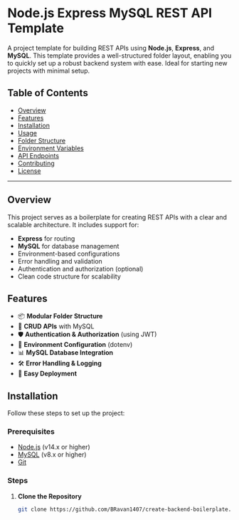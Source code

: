 # Node.js Express MySQL REST API Template

A project template for building REST APIs using **Node.js**, **Express**, and **MySQL**. This template provides a well-structured folder layout, enabling you to quickly set up a robust backend system with ease. Ideal for starting new projects with minimal setup.

## Table of Contents

- [Overview](#overview)
- [Features](#features)
- [Installation](#installation)
- [Usage](#usage)
- [Folder Structure](#folder-structure)
- [Environment Variables](#environment-variables)
- [API Endpoints](#api-endpoints)
- [Contributing](#contributing)
- [License](#license)

---

## Overview

This project serves as a boilerplate for creating REST APIs with a clear and scalable architecture. It includes support for:

- **Express** for routing
- **MySQL** for database management
- Environment-based configurations
- Error handling and validation
- Authentication and authorization (optional)
- Clean code structure for scalability

## Features

- 📦 **Modular Folder Structure**
- 🔧 **CRUD APIs** with MySQL
- 🛡️ **Authentication & Authorization** (using JWT)
- 📂 **Environment Configuration** (dotenv)
- 📊 **MySQL Database Integration**
- 🛠️ **Error Handling & Logging**
- 🚀 **Easy Deployment**

## Installation

Follow these steps to set up the project:

### Prerequisites

- [Node.js](https://nodejs.org/) (v14.x or higher)
- [MySQL](https://www.mysql.com/) (v8.x or higher)
- [Git](https://git-scm.com/)

### Steps

1. **Clone the Repository**

   ```bash
   git clone https://github.com/BRavan1407/create-backend-boilerplate.git
   

